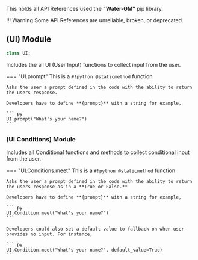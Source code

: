This holds all API References used the **"Water-GM"** pip library. 

!!! Warning
    Some API References are unreliable, broken, or deprecated.

## **(UI) Module**

```py
class UI:
```

Includes the all UI (User Input) functions to collect input from the user.

=== "UI.prompt"
    This is a `#!python @staticmethod` function

    Asks the user a prompt defined in the code with the ability to return the users response.

    Developers have to define **{prompt}** with a string for example,

    ``` py
    UI.prompt("What's your name?")
    ```

### **(UI.Conditions) Module**

Includes all Conditional functions and methods to collect conditional input from the user.

=== "UI.Conditions.meet"
    This is a `#!python @staticmethod` function

    Asks the user a prompt defined in the code with the ability to return the users response as in a **True or False.**

    Developers have to define **{prompt}** with a string for example,

    ``` py
    UI.Condition.meet("What's your name?")
    ```

    Developers could also set a default value to fallback on when user provides no input. For instance,

    ``` py
    UI.Condition.meet("What's your name?", default_value=True)
    ```